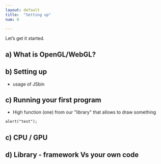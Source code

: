 ```yaml
---
layout: default
title:  "Setting up"
num: 0

---
```


Let’s get it started.

## a) What is OpenGL/WebGL?

## b) Setting up

* usage of JSbin

## c) Running your first program

* High function (one) from our "library" that allows to draw something 

~~~ HTML
alert("test");
~~~

## c) CPU / GPU

## d) Library - framework Vs your own code



